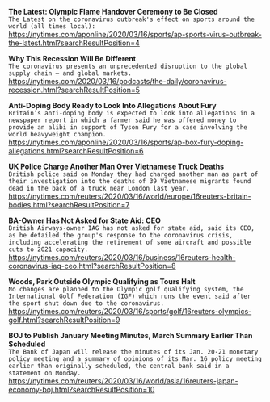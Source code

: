 **The Latest: Olympic Flame Handover Ceremony to Be Closed**\
`The Latest on the coronavirus outbreak's effect on sports around the world (all times local):`\
https://nytimes.com/aponline/2020/03/16/sports/ap-sports-virus-outbreak-the-latest.html?searchResultPosition=4

**Why This Recession Will Be Different**\
`The coronavirus presents an unprecedented disruption to the global supply chain — and global markets.`\
https://nytimes.com/2020/03/16/podcasts/the-daily/coronavirus-recession.html?searchResultPosition=5

**Anti-Doping Body Ready to Look Into Allegations About Fury**\
`Britain’s anti-doping body is expected to look into allegations in a newspaper report in which a farmer said he was offered money to provide an alibi in support of Tyson Fury for a case involving the world heavyweight champion.`\
https://nytimes.com/aponline/2020/03/16/sports/ap-box-fury-doping-allegations.html?searchResultPosition=6

**UK Police Charge Another Man Over Vietnamese Truck Deaths**\
`British police said on Monday they had charged another man as part of their investigation into the deaths of 39 Vietnamese migrants found dead in the back of a truck near London last year.`\
https://nytimes.com/reuters/2020/03/16/world/europe/16reuters-britain-bodies.html?searchResultPosition=7

**BA-Owner Has Not Asked for State Aid: CEO**\
`British Airways-owner IAG has not asked for state aid, said its CEO, as he detailed the group's response to the coronavirus crisis, including accelerating the retirement of some aircraft and possible cuts to 2021 capacity.`\
https://nytimes.com/reuters/2020/03/16/business/16reuters-health-coronavirus-iag-ceo.html?searchResultPosition=8

**Woods, Park Outside Olympic Qualifying as Tours Halt**\
`No changes are planned to the Olympic golf qualifying system, the International Golf Federation (IGF) which runs the event said after the sport shut down due to the coronavirus.`\
https://nytimes.com/reuters/2020/03/16/sports/golf/16reuters-olympics-golf.html?searchResultPosition=9

**BOJ to Publish January Meeting Minutes, March Summary Earlier Than Scheduled**\
`The Bank of Japan will release the minutes of its Jan. 20-21 monetary policy meeting and a summary of opinions of its Mar. 16 policy meeting earlier than originally scheduled, the central bank said in a statement on Monday.`\
https://nytimes.com/reuters/2020/03/16/world/asia/16reuters-japan-economy-boj.html?searchResultPosition=10

